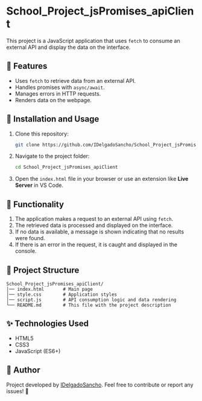 # School_Project_jsPromises_apiClient

This project is a JavaScript application that uses `fetch` to consume an external API and display the data on the interface.

## 📌 Features
- Uses `fetch` to retrieve data from an external API.
- Handles promises with `async/await`.
- Manages errors in HTTP requests.
- Renders data on the webpage.

## 🚀 Installation and Usage
1. Clone this repository:
   ```sh
   git clone https://github.com/IDelgadoSancho/School_Project_jsPromises_apiClient.git
   ```
2. Navigate to the project folder:
   ```sh
   cd School_Project_jsPromises_apiClient
   ```
3. Open the `index.html` file in your browser or use an extension like **Live Server** in VS Code.

## 📜 Functionality
1. The application makes a request to an external API using `fetch`.
2. The retrieved data is processed and displayed on the interface.
3. If no data is available, a message is shown indicating that no results were found.
4. If there is an error in the request, it is caught and displayed in the console.

## 📂 Project Structure
```
School_Project_jsPromises_apiClient/
│── index.html       # Main page
│── style.css        # Application styles
│── script.js        # API consumption logic and data rendering
└── README.md        # This file with the project description
```

## ✨ Technologies Used
- HTML5
- CSS3
- JavaScript (ES6+)

## 📝 Author
Project developed by [IDelgadoSancho](https://github.com/IDelgadoSancho). Feel free to contribute or report any issues! 🚀

